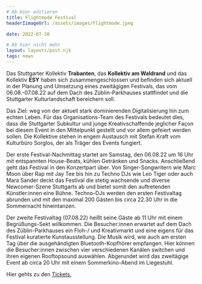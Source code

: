 ```yaml
---
# Ab Hier editieren
title: Flightmode Festival
headerIimageUrl: /assets/images/flightmode.jpeg

date: 2022-07-30

# Ab hier nicht mehr
layout: layouts/post.njk
tags: news
---
```




Das Stuttgarter Kollektiv **Trabanten**, das **Kollektiv am Waldrand** und das Kollektiv **ESY** haben sich zusammengeschlossen und befinden sich aktuell in der Planung und
Umsetzung eines zweitägigen Festivals, das vom 06.08.-07.08.22 auf dem Dach des
Züblin-Parkhauses stattfindet und die Stuttgarter Kulturlandschaft bereichern soll.

 Das Ziel: weg von der aktuell stark dominierenden Digitalisierung hin zum echten Leben. Für das Organisations-Team des Festivals bedeutet dies, dass die Stuttgarter Subkultur und junge Kreativschaffende jeglicher Façon bei diesem Event in den Mittelpunkt gestellt und vor allem gefeiert werden sollen. Die Kollektive stehen in engem Austausch mit Stefan Kraft vom Kulturbüro Sorglos, der als Träger des Events fungiert. 


Der erste Festival-Nachmittag startet am Samstag, den 06.08.22 um 16 Uhr mit
entspannten House-Beats, kühlen Getränken und Snacks. Anschließend geht das Festival in den Konzertpart über. Von Singer-Songwritern wie Marc Moon über Rap mit Jay Tee bis hin zu Techno DJs wie Leo Tiger oder auch Mara Sander deckt das Festival die stetig wachsende und diverse Newcomer-Szene Stuttgarts ab und bietet somit den auftretenden Künstler:innen eine Bühne. Techno-DJs werden den ersten Festivaltag abrunden und mit den maximal 200 Gästen bis circa 22.30 Uhr in die Sommernacht hineintanzen.

 Der zweite Festivaltag (07.08.22) heißt seine Gäste ab 11 Uhr mit einem Begrüßungs-Sekt willkommen. Die Besucher:innen erwartet auf dem Dach des Züblin-Parkhauses ein Floh-/ und Kreativmarkt und eine eigens für das Festival kuratierte Kunstausstellung. Die Musik wird, wie auch am ersten Tag über die ausgehändigten Bluetooth-Kopfhörer empfangen. Hier können die Besucher:innen zwischen vier verschiedenen Kanälen switchen und ihren eigenen Rooftopsound auswählen. Abgerundet wird das zweitägige Event ab circa 20 Uhr mit einem Sommerkino-Abend im Liegestuhl.

Hier gehts zu den  [Tickets.](https://kulturbuero-sorglos.tickettoaster.de/produkte/49111-tickets-flightmode-festival-kulturdeck-stuttgart-auf-dem-parkhaus-zueblin-sonnendeck-stuttgart-am-06-08-2022)